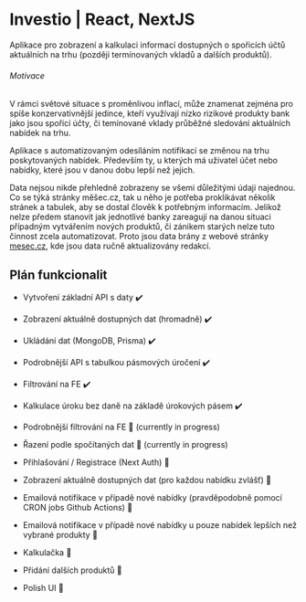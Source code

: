 # Investio | React, NextJS

Aplikace pro zobrazení a kalkulaci informací dostupných o spořicích účtů aktuálních na trhu (později termínovaných vkladů a dalších produktů).

###### Motivace

V rámci světové situace s proměnlivou inflací, může znamenat zejména pro spíše konzervativnější jedince, kteří využívají nízko rizikové produkty bank jako jsou spořicí účty, či temínované vklady průběžné sledování aktuálních nabídek na trhu.

Aplikace s automatizovaným odesíláním notifikací se změnou na trhu poskytovaných nabídek. Především ty, u kterých má uživatel účet nebo nabídky, které jsou v danou dobu lepší než jejich.

Data nejsou nikde přehledně zobrazeny se všemi důležitými údaji najednou. Co se týká stránky měšec.cz, tak u něho je potřeba proklikávat několik stránek a tabulek, aby se dostal člověk k potřebným informacím. Jelikož nelze předem stanovit jak jednotlivé banky zareagují na danou situaci případným vytvářením nových produktů, či zánikem starých nelze tuto činnost zcela automatizovat. Proto jsou data brány z webové stránky [mesec.cz](https://mesec.cz/), kde jsou data ručně aktualizovány redakcí.

## Plán funkcionalit

- Vytvoření základní API s daty ✔️

- Zobrazení aktuálně dostupných dat (hromadně) ✔️

- Ukládání dat (MongoDB, Prisma) ✔️

- Podrobnější API s tabulkou pásmových úročení ✔️

- Filtrování na FE ✔️

- Kalkulace úroku bez daně na základě úrokových pásem ✔️

- Podrobnější filtrování na FE 🚧 (currently in progress)

- Řazení podle spočítaných dat 🚧 (currently in progress)

- Přihlašování / Registrace (Next Auth) 🚧

- Zobrazení aktuálně dostupných dat (pro každou nabídku zvlášť) 🚧

- Emailová notifikace v případě nové nabídky (pravděpodobně pomocí CRON jobs Github Actions) 🚧

- Emailová notifikace v případě nové nabídky u pouze nabídek lepších než vybrané produkty 🚧

- Kalkulačka 🚧

- Přidání dalších produktů 🚧

- Polish UI 🚧
